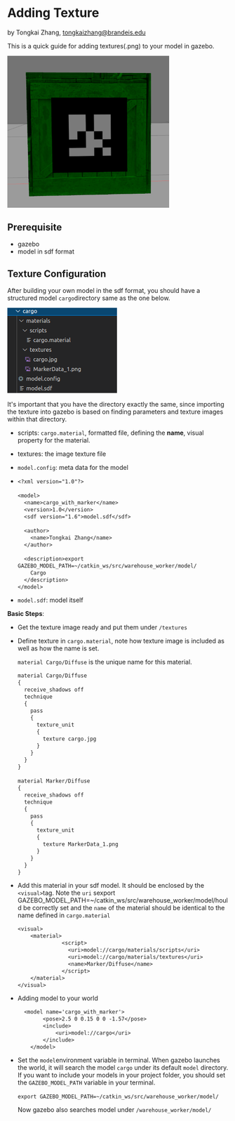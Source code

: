 # Adding Texture

by Tongkai Zhang, tongkaizhang@brandeis.edu

This is a quick guide for adding textures(.png) to your model in gazebo.

<img src="../images/textured_cargo.png" alt="image-20210505100010784" style="zoom:67%;" />

## Prerequisite

- gazebo
- model in sdf format



## Texture Configuration

After building your own model in the sdf format, you should have a structured model `cargo`directory same as the one below.



![image-20210505100405303](../images/cargo_dir.png)

It's important that you have the directory exactly the same, since importing the texture into gazebo is based on finding parameters and texture images within that directory.

- scripts: `cargo.material`, formatted file, defining the **name**, visual property for the material.

- textures: the image texture file

- `model.config`:  meta data for the model

- ```
  <?xml version="1.0"?>
  
  <model>
    <name>cargo_with_marker</name>
    <version>1.0</version>
    <sdf version="1.6">model.sdf</sdf>
  
    <author>
      <name>Tongkai Zhang</name>
    </author>
  
    <description>export GAZEBO_MODEL_PATH=~/catkin_ws/src/warehouse_worker/model/
      Cargo
    </description>
  </model>
  ```

- `model.sdf`: model itself

  

**Basic Steps**:

- Get the texture image ready and put them under `/textures`

- Define texture in `cargo.material`, note how texture image is included as well as how the name is set.

  `material Cargo/Diffuse` is the unique name for this material.

  ```
  material Cargo/Diffuse
  {
    receive_shadows off
    technique
    {
      pass
      {
        texture_unit
        {
          texture cargo.jpg
        }
      }
    }
  }
  
  material Marker/Diffuse
  {
    receive_shadows off
    technique
    {
      pass
      {
        texture_unit
        {
          texture MarkerData_1.png
        }
      }
    }
  }
  ```

- Add this material in your sdf model. It should be enclosed by the `<visual>`tag. Note the `uri` sexport GAZEBO_MODEL_PATH=~/catkin_ws/src/warehouse_worker/model/hould be correctly set and the `name` of the material should be identical to the name defined in `cargo.material`

  ```
  <visual>
      <material>
                <script>
                  <uri>model://cargo/materials/scripts</uri>
                  <uri>model://cargo/materials/textures</uri>
                  <name>Marker/Diffuse</name>
                </script>
      </material>
  </visual>
  ```

- Adding model to your world

  ```
    <model name='cargo_with_marker'>
          <pose>2.5 0 0.15 0 0 -1.57</pose>
          <include>
              <uri>model://cargo</uri>
          </include>
      </model>
  ```

  

- Set the `model`environment variable in terminal. When gazebo launches the world, it will search the  model `cargo` under its default `model` directory. If you want to include your models in your project folder, you should set the `GAZEBO_MODEL_PATH` variable in your terminal.

  `export GAZEBO_MODEL_PATH=~/catkin_ws/src/warehouse_worker/model/`

  Now gazebo also searches model under `/warehouse_worker/model/`

